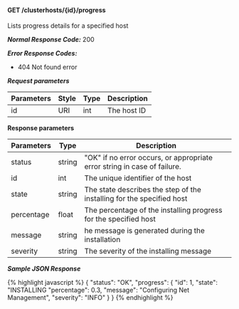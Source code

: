 <h4>GET /clusterhosts/{id}/progress</h4>

Lists progress details for a specified host

***Normal Response Code:*** 200

***Error Response Codes:***

  * 404 Not found error

***Request parameters***

<table class="table table-bordered table-striped">
<thead><th>Parameters</th>
<th>Style</th>
<th>Type</th>
<th>Description</th>

</thead>

<tbody>

<tr>
<td>id</td>
<td>URI</td>
<td>int</td>
<td>The host ID</td>
</tr>

</tbody>
</table>


**Response parameters**

<table class="table table-bordered table-striped">
<thead><th>Parameters</th>
<th>Type</th>
<th>Description</th>

</thead>

<tbody>

<tr>
<td>status</td>
<td>string </td>
<td>"OK" if no error occurs, or appropriate error string in case of failure.</td>
</tr>

<tr>
<td>id</td>
<td>int</td>
<td>The unique identifier of the host</td>
</tr>

<tr>
<td>state</td>
<td>string</td>
<td>The state describes the step of the installing for the specified host</td>
</tr>

<tr>
<td>percentage</td>
<td>float</td>
<td>The percentage of the installing progress for the specified host</td>
</tr>

<tr>
<td>message</td>
<td>string</td>
<td>he message is generated during the installation</td>
</tr>

<tr>
<td>severity</td>
<td>string</td>
<td>The severity of the installing message</td>
</tr>

</tbody>
</table>



***Sample JSON Response***

{% highlight javascript %}
{
    "status": "OK",
    "progress": {
        "id": 1,
        "state": "INSTALLING
        "percentage": 0.3,
        "message": "Configuring Net Management",
        "severity": "INFO"
    }
}
{% endhighlight  %}
